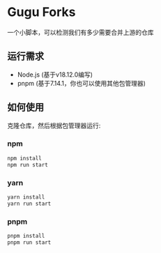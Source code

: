 # Gugu Forks

一个小脚本，可以检测我们有多少需要合并上游的仓库

## 运行需求

* Node.js (基于v18.12.0编写)
* pnpm (基于7.14.1，你也可以使用其他包管理器)

## 如何使用

克隆仓库，然后根据包管理器运行:

### npm

```bash
npm install
npm run start
```

### yarn

```bash
yarn install
yarn run start
```

### pnpm

```bash
pnpm install
pnpm run start
```
